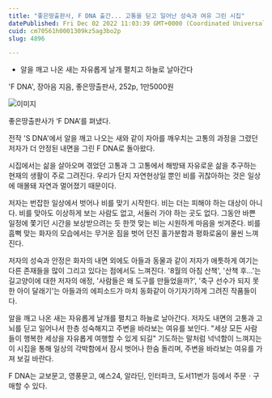 ```yaml
---
title: "좋은땅출판사, F DNA 출간... 고통을 딛고 일어난 성숙과 여유 그린 시집"
datePublished: Fri Dec 02 2022 11:03:39 GMT+0000 (Coordinated Universal Time)
cuid: cm70561h0001309kz5ag3bo2p
slug: 4896

---
```



- 알을 깨고 나온 새는 자유롭게 날개 펼치고 하늘로 날아간다

'F DNA', 장아음 지음, 좋은땅출판사, 252p, 1만5000원

![이미지](https://cdn.hashnode.com/res/hashnode/image/upload/v1739257765245/c8696cd1-add7-450a-bbb5-c22f377b2462.jpeg)

좋은땅출판사가 ‘F DNA’를 펴냈다.

전작 'S DNA'에서 알을 깨고 나오는 새와 같이 자아를 깨우치는 고통의 과정을 그렸던 저자가 더 안정된 내면을 그린 F DNA로 돌아왔다.

시집에서는 삶을 살아오며 겪었던 고통과 그 고통에서 해방돼 자유로운 삶을 추구하는 현재의 생활이 주로 그려진다. 우리가 단지 자연현상일 뿐인 비를 귀찮아하는 것은 일상에 매몰돼 자연과 멀어졌기 때문이다.

저자는 번잡한 일상에서 벗어나 비를 맞기 시작한다. 비는 더는 피해야 하는 대상이 아니다. 비를 맞아도 이상하게 보는 사람도 없고, 서둘러 가야 하는 곳도 없다. 그동안 바쁜 일정에 쫓기던 시간을 보상받으려는 듯 한껏 맞는 비는 시원하게 마음을 씻겨준다. 비를 흠뻑 맞는 화자의 모습에서는 무거운 짐을 벗어 던진 홀가분함과 평화로움이 물씬 느껴진다.

저자의 성숙과 안정은 화자의 내면 외에도 아들과 동물과 같이 저자가 애틋하게 여기는 다른 존재들을 많이 그리고 있다는 점에서도 느껴진다. '8월의 아침 산책', '산책 후…'는 길고양이에 대한 저자의 애정, '사람들은 왜 도구를 만들었을까?', '축구 선수가 되지 못한 아이 달래기'는 아들과의 에피소드가 마치 동화같이 아기자기하게 그려진 작품들이다.

알을 깨고 나온 새는 자유롭게 날개를 펼치고 하늘로 날아간다. 저자도 내면의 고통과 고뇌를 딛고 일어나서 한층 성숙해지고 주변을 바라보는 여유를 보인다. "세상 모든 사람들이 행복한 세상을 자유롭게 여행할 수 있게 되길" 기도하는 말처럼 넉넉함이 느껴지는 이 시집을 통해 일상의 각박함에서 잠시 벗어나 한숨 돌리며, 주변을 바라보는 여유를 가져 보길 바란다.

F DNA는 교보문고, 영풍문고, 예스24, 알라딘, 인터파크, 도서11번가 등에서 주문ㆍ구매할 수 있다.